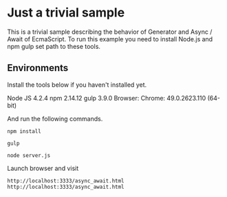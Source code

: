 # Just a trivial sample

This is a trivial sample describing the behavior of Generator and Async / Await of EcmaScript. To run this example you need to install Node.js and npm gulp set path to these tools.

## Environments

Install the tools below if you haven't installed yet.

Node JS 4.2.4
npm 2.14.12
gulp 3.9.0
Browser: Chrome:  49.0.2623.110 (64-bit)

And run the following commands.

```
npm install
```

```
gulp
```

```
node server.js
```


Launch browser and visit

```
http://localhost:3333/async_await.html
http://localhost:3333/async_await.html
```

